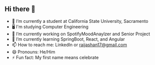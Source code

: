 ## Hi there 👋

- 📕 I’m currently a student at California State University, Sacramento
- 🖥 I'm studying Computer Engineering
- 🔭 I’m currently working on SpotifyMoodAnaylzer and Senior Project
- 🌱 I’m currently learning SpringBoot, React, and Angular
- 📫 How to reach me: LinkedIn or raijashan17@gmail.com
- 😄 Pronouns: He/Him
- ⚡ Fun fact: My first name means celebrate

